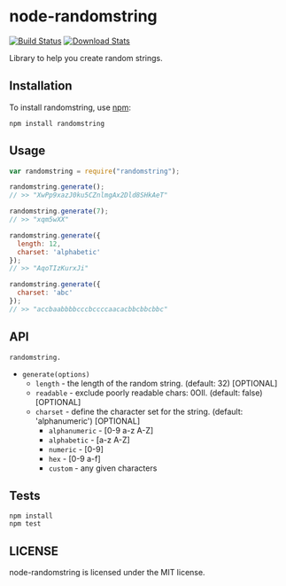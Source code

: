 # node-randomstring

[![Build Status](https://travis-ci.org/klughammer/node-randomstring.svg?branch=master)](https://travis-ci.org/klughammer/node-randomstring) [![Download Stats](https://img.shields.io/npm/dm/randomstring.svg)](https://github.com/klughammer/node-randomstring)

Library to help you create random strings.

## Installation

To install randomstring, use [npm](http://github.com/npm/npm):

```
npm install randomstring
```

## Usage

```javascript
var randomstring = require("randomstring");

randomstring.generate();
// >> "XwPp9xazJ0ku5CZnlmgAx2Dld8SHkAeT"

randomstring.generate(7);
// >> "xqm5wXX"

randomstring.generate({
  length: 12,
  charset: 'alphabetic'
});
// >> "AqoTIzKurxJi"

randomstring.generate({
  charset: 'abc'
});
// >> "accbaabbbbcccbccccaacacbbcbbcbbc"
```

## API

`randomstring.`

- `generate(options)`
  - `length` - the length of the random string. (default: 32) [OPTIONAL]
  - `readable` - exclude poorly readable chars: 0OIl. (default: false) [OPTIONAL]
  - `charset` - define the character set for the string. (default: 'alphanumeric') [OPTIONAL]
    - `alphanumeric` - [0-9 a-z A-Z]
    - `alphabetic` - [a-z A-Z]
    - `numeric` - [0-9]
    - `hex` - [0-9 a-f]
    - `custom` - any given characters

## Tests

```
npm install
npm test
```

## LICENSE

node-randomstring is licensed under the MIT license.
